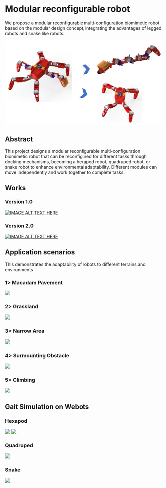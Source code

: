 # Modular reconfigurable robot

We propose a modular reconfigurable multi-configuration biomimetic robot based on the modular design concept, integrating the advantages of legged robots and snake like robots.

![](https://github.com/Scalpelapex/Images/blob/main/MRR/review.png#pic_center=400x300)

## Abstract

This project designs a modular reconfigurable multi-configuration biomimetic robot that can be reconfigured for different tasks through docking mechanisms, becoming a hexapod robot, quadruped robot, or snake robot to enhance environmental adaptability. Different modules can move independently and work together to complete tasks.

## Works

### Version 1.0

[![IMAGE ALT TEXT HERE](https://img.youtube.com/vi/YOUTUBE_VIDEO_ID_HERE/0.jpg)](https://www.youtube.com/watch?v=oa4fZSeTry0)

### Version 2.0

[![IMAGE ALT TEXT HERE](https://img.youtube.com/vi/YOUTUBE_VIDEO_ID_HERE/0.jpg)](https://www.youtube.com/watch?v=33fWOx1gzGU)

## Application scenarios

This demonstrates the adaptability of robots to different terrains and environments

### 1> Macadam Pavement

![](https://github.com/Scalpelapex/Images/blob/main/MRR/ZZ_6.gif)

### 2> Grassland

![](https://github.com/Scalpelapex/Images/blob/main/MRR/ZZ_4.gif)

### 3> Narrow Area

![](https://github.com/Scalpelapex/Images/blob/main/MRR/Snake.gif)

### 4> Surmounting Obstacle

![](https://github.com/Scalpelapex/Images/blob/main/YZ.gif)

### 5> Climbing

![](https://github.com/Scalpelapex/Images/blob/main/SP.gif)

## Gait Simulation on Webots

### Hexapod

![](https://github.com/Scalpelapex/Images/blob/main/LZ_01.gif)
![](https://github.com/Scalpelapex/Images/blob/main/LZ_02.gif)

### Quadruped

![](https://github.com/Scalpelapex/Images/blob/main/MRR/sizu.gif)

### Snake

![](https://github.com/Scalpelapex/Images/blob/main/SX.gif)
